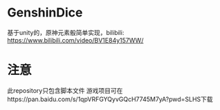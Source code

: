 # GenshinDice
基于unity的，原神元素骰简单实现，bilibili: https://www.bilibili.com/video/BV1E84y157WW/

# 注意
此repository只包含脚本文件
游戏项目可在https://pan.baidu.com/s/1qpVRFGYQyvGQcH7745M7yA?pwd=SLHS下载

